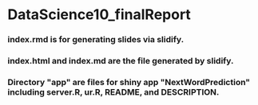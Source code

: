 # DataScience10_finalReport

### index.rmd is for generating slides via slidify.
### index.html and index.md are the file generated by slidify.
### Directory "app" are files for shiny app "NextWordPrediction" including server.R, ur.R, README, and DESCRIPTION.
